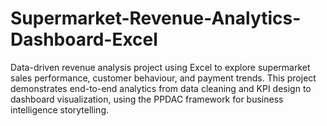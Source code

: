 # Supermarket-Revenue-Analytics-Dashboard-Excel
Data-driven revenue analysis project using Excel to explore supermarket sales performance, customer behaviour, and payment trends. This project demonstrates end-to-end analytics from data cleaning and KPI design to dashboard visualization, using the PPDAC framework for business intelligence storytelling.

